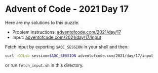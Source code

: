 # Advent of Code - 2021 Day 17
Here are my solutions to this puzzle.

* Problem instructions: [adventofcode.com/2021/day/17](https://adventofcode.com/2021/day/17)
* Input: [adventofcode.com/2021/day/17/input](https://adventofcode.com/2021/day/17/input)

Fetch input by exporting `$AOC_SESSION` in your shell and then:
```bash
curl -OJLsb session=$AOC_SESSION adventofcode.com/2021/day/17/input
```

or run `fetch_input.sh` in this directory.
